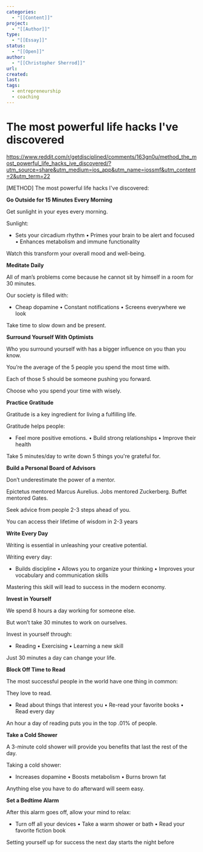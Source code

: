 ```yaml
---
categories:
  - "[[Content]]"
project:
  - "[[Author]]"
type:
  - "[[Essay]]"
status:
  - "[[Open]]"
author:
  - "[[Christopher Sherrod]]"
url: 
created:
last:
tags:
  - entrepreneurship
  - coaching
---
```

# The most powerful life hacks I've discovered

https://www.reddit.com/r/getdisciplined/comments/163gn0u/method_the_most_powerful_life_hacks_ive_discovered/?utm_source=share&utm_medium=ios_app&utm_name=iossmf&utm_content=2&utm_term=22

[METHOD] The most powerful life hacks I've discovered:

**Go Outside for 15 Minutes Every Morning**

Get sunlight in your eyes every morning.

Sunlight:

- Sets your circadium rhythm
• Primes your brain to be alert and focused
• Enhances metabolism and immune functionality

Watch this transform your overall mood and well-being.

**Meditate Daily**

All of man’s problems come because he cannot sit by himself in a room for 30 minutes.

Our society is filled with:

- Cheap dopamine
• Constant notifications
• Screens everywhere we look

Take time to slow down and be present.

**Surround Yourself With Optimists**

Who you surround yourself with has a bigger influence on you than you know.

You’re the average of the 5 people you spend the most time with.

Each of those 5 should be someone pushing you forward.

Choose who you spend your time with wisely.

**Practice Gratitude**

Gratitude is a key ingredient for living a fulfilling life.

Gratitude helps people:

- Feel more positive emotions.
• Build strong relationships
• Improve their health

Take 5 minutes/day to write down 5 things you're grateful for.

**Build a Personal Board of Advisors**

Don’t underestimate the power of a mentor.

Epictetus mentored Marcus Aurelius.
Jobs mentored Zuckerberg.
Buffet mentored Gates.

Seek advice from people 2-3 steps ahead of you.

You can access their lifetime of wisdom in 2-3 years

**Write Every Day**

Writing is essential in unleashing your creative potential.

Writing every day:

- Builds discipline
• Allows you to organize your thinking
• Improves your vocabulary and communication skills

Mastering this skill will lead to success in the modern economy.

**Invest in Yourself**

We spend 8 hours a day working for someone else.

But won’t take 30 minutes to work on ourselves.

Invest in yourself through:

- Reading
• Exercising
• Learning a new skill

Just 30 minutes a day can change your life.

**Block Off Time to Read**

The most successful people in the world have one thing in common:

They love to read.

- Read about things that interest you
• Re-read your favorite books
• Read every day

An hour a day of reading puts you in the top .01% of people.

**Take a Cold Shower**

A 3-minute cold shower will provide you benefits that last the rest of the day.

Taking a cold shower:

- Increases dopamine
• Boosts metabolism
• Burns brown fat

Anything else you have to do afterward will seem easy.

**Set a Bedtime Alarm**

After this alarm goes off, allow your mind to relax:

- Turn off all your devices
• Take a warm shower or bath
• Read your favorite fiction book

Setting yourself up for success the next day starts the night before